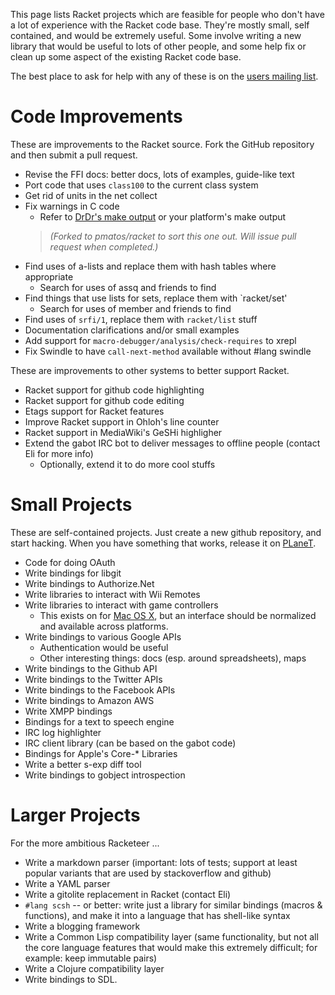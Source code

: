 This page lists Racket projects which are feasible for people who don't
have a lot of experience with the Racket code base. They're mostly
small, self contained, and would be extremely useful. Some involve
writing a new library that would be useful to lots of other people, and
some help fix or clean up some aspect of the existing Racket code base.

The best place to ask for help with any of these is on the [users
mailing list](http://racket-lang.org/community.html).

# Code Improvements

These are improvements to the Racket source.  Fork the GitHub repository
and then submit a pull request.

* Revise the FFI docs: better docs, lots of examples, guide-like text
* Port code that uses `class100` to the current class system
* Get rid of units in the net collect
* Fix warnings in C code
  - Refer to [DrDr's make output](http://drdr.racket-lang.org/current/src/build/make) or your platform's make output
  > _(Forked to pmatos/racket to sort this one out. Will issue pull request when completed.)_
* Find uses of a-lists and replace them with hash tables where
  appropriate
  - Search for uses of assq and friends to find
* Find things that use lists for sets, replace them with `racket/set'
  - Search for uses of member and friends to find
* Find uses of `srfi/1`, replace them with `racket/list` stuff
* Documentation clarifications and/or small examples
* Add support for `macro-debugger/analysis/check-requires` to xrepl
* Fix Swindle to have `call-next-method` available without #lang swindle

These are improvements to other systems to better support Racket.

* Racket support for github code highlighting
* Racket support for github code editing
* Etags support for Racket features
* Improve Racket support in Ohloh's line counter
* Racket support in MediaWiki's GeSHi highligher
* Extend the gabot IRC bot to deliver messages to offline people
  (contact Eli for more info)
  - Optionally, extend it to do more cool stuffs

# Small Projects

These are self-contained projects.  Just create a new github repository,
and start hacking.  When you have something that works, release it on
[PLaneT](http://planet.racket-lang.org).

* Code for doing OAuth
* Write bindings for libgit
* Write bindings to Authorize.Net
* Write libraries to interact with Wii Remotes
* Write libraries to interact with game controllers
  - This exists on for [Mac OS X](https://github.com/get-bonus/get-bonus/blob/master/exp/joystick.rkt), but an interface should be normalized and available across platforms.
* Write bindings to various Google APIs
  - Authentication would be useful
  - Other interesting things: docs (esp. around spreadsheets), maps
* Write bindings to the Github API
* Write bindings to the Twitter APIs
* Write bindings to the Facebook APIs
* Write bindings to Amazon AWS
* Write XMPP bindings
* Bindings for a text to speech engine
* IRC log highlighter
* IRC client library (can be based on the gabot code)
* Bindings for Apple's Core-* Libraries
* Write a better s-exp diff tool
* Write bindings to gobject introspection

# Larger Projects

For the more ambitious Racketeer ...

* Write a markdown parser (important: lots of tests; support at least
  popular variants that are used by stackoverflow and github)
* Write a YAML parser
* Write a gitolite replacement in Racket (contact Eli)
* `#lang scsh` -- or better: write just a library for similar bindings
  (macros & functions), and make it into a language that has shell-like
  syntax
* Write a blogging framework
* Write a Common Lisp compatibility layer (same functionality, but not
  all the core language features that would make this extremely
  difficult; for example: keep immutable pairs)
* Write a Clojure compatibility layer
* Write bindings to SDL.
